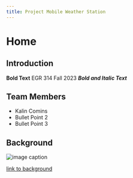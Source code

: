 ```yaml
---
title: Project Mobile Weather Station
---
```


# Home

## Introduction

**Bold Text**
EGR 314 Fall 2023
**_Bold and Italic Text_**

## Team Members
* Kalin Comins
* Bullet Point 2
* Bullet Point 3

## Background

![image caption](https://idealab.asu.edu/assets/images/research/jumper1.png)

[link to background](/background)

